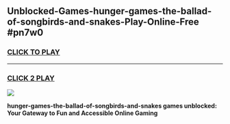 
## Unblocked-Games-hunger-games-the-ballad-of-songbirds-and-snakes-Play-Online-Free #pn7w0
<h3>
<a href="https://us.freeplayer.one?title=hunger-games-the-ballad-of-songbirds-and-snakes&ref=10M">CLICK TO PLAY</a></h3>
<hr>

<h3>
<a href="https://us.freeplayer.one?title=hunger-games-the-ballad-of-songbirds-and-snakes&ref=10M">CLICK 2 PLAY</a>
  
</h3>

<a href="https://us.freeplayer.one?title=hunger-games-the-ballad-of-songbirds-and-snakes&ref=10M"><img src="https://clearcache.store/games.png"></a>


**hunger-games-the-ballad-of-songbirds-and-snakes games unblocked: Your Gateway to Fun and Accessible Online Gaming**
